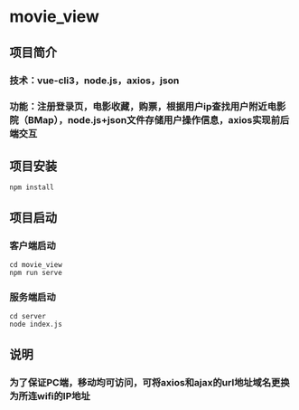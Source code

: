 # movie_view

## 项目简介
### 技术：vue-cli3，node.js，axios，json
### 功能：注册登录页，电影收藏，购票，根据用户ip查找用户附近电影院（BMap），node.js+json文件存储用户操作信息，axios实现前后端交互

## 项目安装
```
npm install
```
## 项目启动
### 客户端启动
```
cd movie_view
npm run serve
```
### 服务端启动
```
cd server
node index.js
```
## 说明
### 为了保证PC端，移动均可访问，可将axios和ajax的url地址域名更换为所连wifi的IP地址
